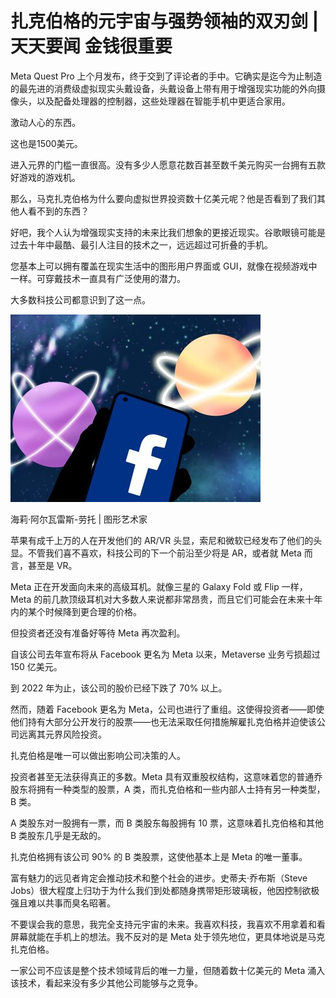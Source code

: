 # 扎克伯格的元宇宙与强势领袖的双刃剑 | 天天要闻 金钱很重要


Meta Quest Pro 上个月发布，终于交到了评论者的手中。它确实是迄今为止制造的最先进的消费级虚拟现实头戴设备，头戴设备上带有用于增强现实功能的外向摄像头，以及配备处理器的控制器，这些处理器在智能手机中更适合家用。

激动人心的东西。 

这也是1500美元。 

进入元界的门槛一直很高。没有多少人愿意花数百甚至数千美元购买一台拥有五款好游戏的游戏机。 

那么，马克扎克伯格为什么要向虚拟世界投资数十亿美元呢？他是否看到了我们其他人看不到的东西？

好吧，我个人认为增强现实支持的未来比我们想象的更接近现实。谷歌眼镜可能是过去十年中最酷、最引人注目的技术之一，远远超过可折叠的手机。 

您基本上可以拥有覆盖在现实生活中的图形用户界面或 GUI，就像在视频游戏中一样。可穿戴技术一直具有广泛使用的潜力。 

大多数科技公司都意识到了这一点。 

![img](40.jpg)

海莉·阿尔瓦雷斯-劳托 | 图形艺术家



苹果有成千上万的人在开发他们的 AR/VR 头显，索尼和微软已经发布了他们的头显。不管我们喜不喜欢，科技公司的下一个前沿至少将是 AR，或者就 Meta 而言，甚至是 VR。 

Meta 正在开发面向未来的高级耳机。就像三星的 Galaxy Fold 或 Flip 一样，Meta 的前几款顶级耳机对大多数人来说都非常昂贵，而且它们可能会在未来十年内的某个时候降到更合理的价格。 

但投资者还没有准备好等待 Meta 再次盈利。 

自该公司去年宣布将从 Facebook 更名为 Meta 以来，Metaverse 业务亏损超过 150 亿美元。 

到 2022 年为止，该公司的股价已经下跌了 70% 以上。 

然而，随着 Facebook 更名为 Meta，公司也进行了重组。这使得投资者——即使他们持有大部分公开发行的股票——也无法采取任何措施解雇扎克伯格并迫使该公司远离其元界风险投资。 

扎克伯格是唯一可以做出影响公司决策的人。

投资者甚至无法获得真正的多数。Meta 具有双重股权结构，这意味着您的普通乔股东将拥有一种类型的股票，A 类，而扎克伯格和一些内部人士持有另一种类型，B 类。 

A 类股东对一股拥有一票，而 B 类股东每股拥有 10 票，这意味着扎克伯格和其他 B 类股东几乎是无敌的。

扎克伯格拥有该公司 90% 的 B 类股票，这使他基本上是 Meta 的唯一董事。

富有魅力的远见者肯定会推动技术和整个社会的进步。史蒂夫·乔布斯（Steve Jobs）很大程度上归功于为什么我们到处都随身携带矩形玻璃板，他因控制欲极强且难以共事而臭名昭著。

不要误会我的意思，我完全支持元宇宙的未来。我喜欢科技，我喜欢不用拿着和看屏幕就能在手机上的想法。我不反对的是 Meta 处于领先地位，更具体地说是马克扎克伯格。

一家公司不应该是整个技术领域背后的唯一力量，但随着数十亿美元的 Meta 涌入该技术，看起来没有多少其他公司能够与之竞争。
